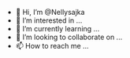- 👋 Hi, I’m @Nellysajka
- 👀 I’m interested in ...
- 🌱 I’m currently learning ...
- 💞️ I’m looking to collaborate on ...
- 📫 How to reach me ...

<!---
Nellysajka/Nellysajka is a ✨ special ✨ repository because its `README.md` (this file) appears on your GitHub profile.
You can click the Preview link to take a look at your changes.
--->
